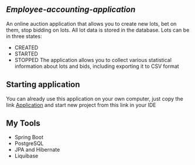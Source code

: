 ## *Employee-accounting-application*
An online auction application that allows you to create new lots, bet on them, stop bidding on lots. All lot data is stored in the database. Lots can be in three states:
+ CREATED
+ STARTED
+ STOPPED
The application allows you to collect various statistical information about lots and bids, including exporting it to CSV format

## Starting application
You can already use this application on your own computer, just copy the link [Application](https://github.com/destmecture/Auction_system.git) and start new project from this link in your IDE 
## My Tools
+ Spring Boot
+ PostgreSQL
+ JPA and Hibernate
+ Liquibase
